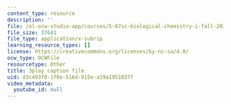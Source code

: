 ```yaml
---
content_type: resource
description: ''
file: /ol-ocw-studio-app/courses/5-07sc-biological-chemistry-i-fall-2013/d3c493f81f0e516d915ea19a1951037f_bmnKAp3EZ5o.vtt
file_size: 37641
file_type: application/x-subrip
learning_resource_types: []
license: https://creativecommons.org/licenses/by-nc-sa/4.0/
ocw_type: OCWFile
resourcetype: Other
title: 3play caption file
uid: d3c493f8-1f0e-516d-915e-a19a1951037f
video_metadata:
  youtube_id: null
---
```


